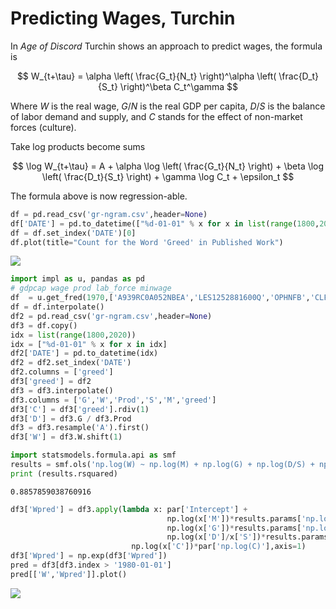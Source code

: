 # Predicting Wages, Turchin

In *Age of Discord* Turchin shows an approach to predict wages, the formula is

$$
W_{t+\tau} = \alpha \left( \frac{G_t}{N_t} \right)^\alpha
             \left( \frac{D_t}{S_t} \right)^\beta C_t^\gamma
$$

Where $W$ is the real wage, $G/N$ is the real GDP per capita, $D/S$ is
the balance of labor demand and supply, and $C$ stands for the effect of
non-market forces (culture).

Take log products become sums

$$
\log W_{t+\tau} = A + \alpha \log \left( \frac{G_t}{N_t} \right) +
                  \beta \log \left( \frac{D_t}{S_t} \right) + \gamma \log C_t +
		  \epsilon_t
$$

The formula above is now regression-able. 



```python
df = pd.read_csv('gr-ngram.csv',header=None)
df['DATE'] = pd.to_datetime(["%d-01-01" % x for x in list(range(1800,2020))])
df = df.set_index('DATE')[0] 
df.plot(title="Count for the Word 'Greed' in Published Work")
```

![](https://cdn.fosstodon.org/media_attachments/files/112/163/022/078/112/717/original/1c08b53962c6a725.jpg)





```python
import impl as u, pandas as pd
# gdpcap wage prod lab_force minwage
df  = u.get_fred(1970,['A939RC0A052NBEA','LES1252881600Q','OPHNFB','CLF16OV','FEDMINNFRWG'])
df = df.interpolate()
df2 = pd.read_csv('gr-ngram.csv',header=None)
df3 = df.copy()
idx = list(range(1800,2020))
idx = ["%d-01-01" % x for x in idx]
df2['DATE'] = pd.to_datetime(idx)
df2 = df2.set_index('DATE')
df2.columns = ['greed']
df3['greed'] = df2
df3 = df3.interpolate()
df3.columns = ['G','W','Prod','S','M','greed']
df3['C'] = df3['greed'].rdiv(1) 
df3['D'] = df3.G / df3.Prod
df3 = df3.resample('A').first()
df3['W'] = df3.W.shift(1)

import statsmodels.formula.api as smf
results = smf.ols('np.log(W) ~ np.log(M) + np.log(G) + np.log(D/S) + np.log(C)', data=df3).fit()
print (results.rsquared)
```

```text
0.8857859038760916
```

```python
df3['Wpred'] = df3.apply(lambda x: par['Intercept'] +
                                   np.log(x['M'])*results.params['np.log(M)'] +
                                   np.log(x['G'])*results.params['np.log(G)'] +
                                   np.log(x['D']/x['S'])*results.params['np.log(D / S)'] +
		                   np.log(x['C'])*par['np.log(C)'],axis=1)
df3['Wpred'] = np.exp(df3['Wpred'])
pred = df3[df3.index > '1980-01-01']
pred[['W','Wpred']].plot()
```

![](https://cdn.fosstodon.org/media_attachments/files/112/162/971/234/257/641/original/4b72a8f22a65f36e.jpg)




